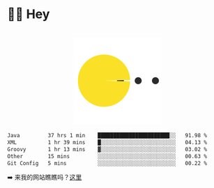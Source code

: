 
# 👋🏻 Hey
<div align="center">
	<br>
	<img src="https://raw.githubusercontent.com/Aniket965/Aniket965/master/pacman.svg?sanitize=true" width="200" height="200">
	<br>
</div>

<!--START_SECTION:waka-->
```text
Java         37 hrs 1 min    ███████████████████████░░   91.98 % 
XML          1 hr 39 mins    █░░░░░░░░░░░░░░░░░░░░░░░░   04.13 % 
Groovy       1 hr 13 mins    ▓░░░░░░░░░░░░░░░░░░░░░░░░   03.02 % 
Other        15 mins         ░░░░░░░░░░░░░░░░░░░░░░░░░   00.63 % 
Git Config   5 mins          ░░░░░░░░░░░░░░░░░░░░░░░░░   00.22 % 
```
<!--END_SECTION:waka-->

 ➡️  来我的网站瞧瞧吗？[这里](https://www.shaolongfei.com)
